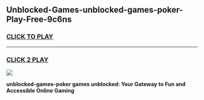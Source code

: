 
## Unblocked-Games-unblocked-games-poker-Play-Free-9c6ns
<h3>
<a href="https://premium76.site?title=unblocked-games-poker&ref=18A1">CLICK TO PLAY</a></h3>
<hr>

<h3>
<a href="https://premium76.site?title=unblocked-games-poker&ref=18A1">CLICK 2 PLAY</a>
  
</h3>

<a href="https://premium76.site?title=unblocked-games-poker&ref=18A1"><img src="https://clearcache.store/games.png"></a>


**unblocked-games-poker games unblocked: Your Gateway to Fun and Accessible Online Gaming**
